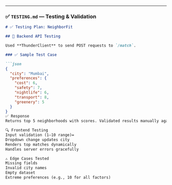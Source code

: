 
---

### ✅ `TESTING.md` — Testing & Validation

```markdown
# ✅ Testing Plan: NeighborFit

## 🔌 Backend API Testing

Used **ThunderClient** to send POST requests to `/match`.

### ✅ Sample Test Case

```json
{
  "city": "Mumbai",
  "preferences": {
    "cost": 6,
    "safety": 7,
    "nightlife": 6,
    "transport": 8,
    "greenery": 5
  }
}
✅ Response
Returns top 5 neighborhoods with scores. Validated results manually against expected outputs.

🔍 Frontend Testing
Input validation (1–10 range)=
Dropdown change updates city
Renders top matches dynamically
Handles server errors gracefully

⚠️ Edge Cases Tested
Missing fields
Invalid city names
Empty dataset
Extreme preferences (e.g., 10 for all factors)